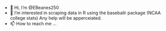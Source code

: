 - 👋 Hi, I’m @EBeanes250
- 👀 I’m interested in scraping data in R using the baseballr package (NCAA college stats)
Any help will be apperceiated.  
- 📫 How to reach me ...

<!---
EBeanes250/EBeanes250 is a ✨ special ✨ repository because its `README.md` (this file) appears on your GitHub profile.
You can click the Preview link to take a look at your changes.
--->
